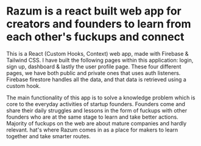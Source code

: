 # Razum is a react built web app for creators and founders to learn from each other's fuckups and connect 

This is a React (Custom Hooks, Context) web app, made with Firebase & Tailwind CSS. I have built the
following pages within this application: login, sign up, dashboard & lastly the user profile page. 
These four different pages, we have both public and private ones that uses auth listeners. 
Firebase firestore handles all the data, and that data is retrieved using a custom hook.

The main functionality of this app is to solve a knowledge problem which is core to the everyday activities 
of startup founders. Founders come and share their daily struggles and lessons in the form of fuckups 
with other founders who are at the same stage to learn and take better actions. 
Majority of fuckups on the web are about mature companies and hardly relevant. 
hat's where Razum comes in as a place for makers to learn together and take smarter routes.
